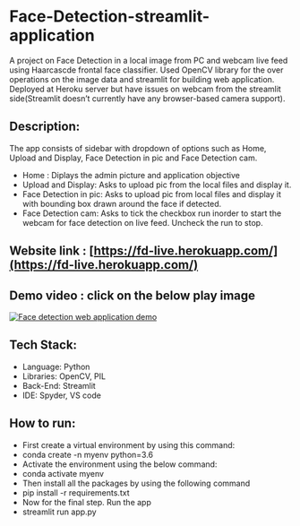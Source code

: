 # Face-Detection-streamlit-application

A project on Face Detection in a local image from PC and webcam live feed using Haarcascde frontal face classifier. Used OpenCV library for the over operations on the image data and streamlit for building web application. Deployed at Heroku server but have issues on webcam from the streamlit side(Streamlit doesn’t currently have any browser-based camera support).


## Description:
The app consists of sidebar with dropdown of options such as Home, Upload and Display, Face Detection in pic and Face Detection cam. 
+ Home : Diplays the admin picture and application objective
+ Upload and Display: Asks to upload pic from the local files and display it.
+ Face Detection in pic: Asks to upload pic from local files and display it with bounding box drawn around the face if detected.
+ Face Detection cam: Asks to tick the checkbox run inorder to start the webcam for face detection on live feed. Uncheck the run to stop.

## Website link : [https://fd-live.herokuapp.com/](https://fd-live.herokuapp.com/)

## Demo video : click on the below play image
[![Face detection web  application demo](https://media.istockphoto.com/vectors/play-button-icon-vector-id1194415465?b=1&k=6&m=1194415465&s=612x612&w=0&h=-BvLXebVz1yiyj3f87KVjUNpxFAgMCFt3b-nVEwYqoA=)](https://youtu.be/doxuogSjBqc "Face detection web  application demo")

## Tech Stack:
- Language: Python
- Libraries: OpenCV, PIL
- Back-End: Streamlit
- IDE: Spyder, VS code

## How to run:
- First create a virtual environment by using this command:
- conda create -n myenv python=3.6
- Activate the environment using the below command:
- conda activate myenv
- Then install all the packages by using the following command
- pip install -r requirements.txt
- Now for the final step. Run the app
- streamlit run app.py

